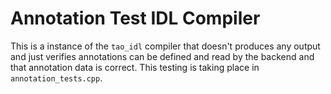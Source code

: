 # Annotation Test IDL Compiler

This is a instance of the `tao_idl` compiler that doesn't produces any output
and just verifies annotations can be defined and read by the backend and that
annotation data is correct. This testing is taking place in
`annotation_tests.cpp`.
